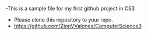 -This is a sample file for my first github project in CS3
- Please clone this repository to your repo.
- https://github.com/ZionVValones/ComputerScience3
